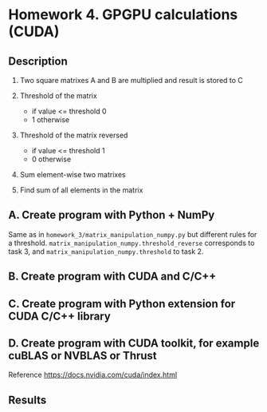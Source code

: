 # Homework 4. GPGPU calculations (CUDA)

## Description

1. Two square matrixes A and B are multiplied and result is stored to C
2. Threshold of the matrix

   - if value <= threshold 0
   - 1 otherwise

3. Threshold of the matrix reversed

   - if value <= threshold 1
   - 0 otherwise

4. Sum element-wise two matrixes
5. Find sum of all elements in the matrix

## A. Create program with Python + NumPy

Same as in `homework_3/matrix_manipulation_numpy.py` but different rules for a threshold. `matrix_manipulation_numpy.threshold_reverse` corresponds to task 3, and  `matrix_manipulation_numpy.threshold` to task 2.

## B. Create program with CUDA and C/C++

## C. Create program with Python extension for CUDA C/C++ library

## D. Create program with CUDA toolkit, for example cuBLAS or NVBLAS or Thrust

Reference https://docs.nvidia.com/cuda/index.html

## Results
